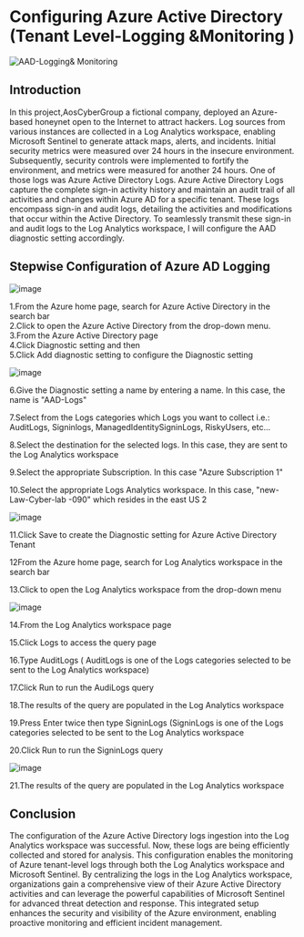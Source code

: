 
# Configuring Azure Active Directory (Tenant Level-Logging &Monitoring )
![AAD-Logging& Monitoring ](https://github.com/NATASHASAINI/AZURETENANT/assets/156629309/59a50e19-33ad-48ab-8e44-18fba036c2f0)

## Introduction
In this project,AosCyberGroup a fictional company, deployed an Azure-based honeynet open to the Internet to attract hackers. Log sources from various instances are collected in a Log Analytics workspace, enabling Microsoft Sentinel to generate attack maps, alerts, and incidents. Initial security metrics were measured over 24 hours in the insecure environment. Subsequently, security controls were implemented to fortify the environment, and metrics were measured for another 24 hours. One of those logs was Azure Active Directory Logs. Azure Active Directory Logs capture the complete sign-in activity history and maintain an audit trail of all activities and changes within Azure AD for a specific tenant. These logs encompass sign-in and audit logs, detailing the activities and modifications that occur within the Active Directory. To seamlessly transmit these sign-in and audit logs to the Log Analytics workspace, I will configure the AAD diagnostic setting accordingly.

## Stepwise Configuration of Azure AD Logging

![image](https://github.com/NATASHASAINI/AZURETENANT/assets/156629309/8aa8a261-a5ed-46ca-9b5d-c5435335cacd)


1.From the Azure home page, search for Azure Active Directory in the search bar<br>
2.Click to open the Azure Active Directory from the drop-down menu.<br>
3.From the Azure Active Directory page<br>
4.Click Diagnostic setting and then<br>
5.Click Add diagnostic setting to configure the Diagnostic setting<br>

![image](https://github.com/NATASHASAINI/AZURETENANT/assets/156629309/69e5e045-177b-4bbd-b276-5f2574517abc)

6.Give the Diagnostic setting a name by entering a name. In this case, the name is "AAD-Logs"<br>

7.Select from the Logs categories which Logs you want to collect i.e.: AuditLogs, Signinlogs, ManagedIdentitySigninLogs, RiskyUsers, etc...<br>

8.Select the destination for the selected logs. In this case, they are sent to the Log Analytics workspace<br>

9.Select the appropriate Subscription. In this case "Azure Subscription 1"<br>

10.Select the appropriate Logs Analytics workspace. In this case, "new-Law-Cyber-lab -090" which resides in the east US 2<br>

![image](https://github.com/NATASHASAINI/AZURETENANT/assets/156629309/b8134526-ff56-45a4-a6e8-ba0eeaddd386)


11.Click Save to create the Diagnostic setting for Azure Active Directory Tenant<br>

12From the Azure home page, search for Log Analytics workspace in the search bar<br>

13.Click to open the Log Analytics workspace from the drop-down menu<br>

![image](https://github.com/NATASHASAINI/AZURETENANT/assets/156629309/f9c851c5-f704-41ac-858e-52e61180c4e1)


14.From the Log Analytics workspace page<br>

15.Click Logs to access the query page<br>

16.Type AuditLogs ( AuditLogs is one of the Logs categories selected to be sent to the Log Analytics workspace)<br>

17.Click Run to run the AudiLogs query<br>

18.The results of the query are populated in the Log Analytics workspace<br>

19.Press Enter twice then type SigninLogs (SigninLogs is one of the Logs categories selected to be sent to the Log Analytics workspace<br>

20.Click Run to run the SigninLogs query<br>

![image](https://github.com/NATASHASAINI/AZURETENANT/assets/156629309/2279c392-1ab5-484f-b317-390f995255fb)

21.The results of the query are populated in the Log Analytics workspace<br>

## Conclusion

The configuration of the Azure Active Directory logs ingestion into the Log Analytics workspace was successful. Now, these logs are being efficiently collected and stored for analysis. This configuration enables the monitoring of Azure tenant-level logs through both the Log Analytics workspace and Microsoft Sentinel. By centralizing the logs in the Log Analytics workspace, organizations gain a comprehensive view of their Azure Active Directory activities and can leverage the powerful capabilities of Microsoft Sentinel for advanced threat detection and response. This integrated setup enhances the security and visibility of the Azure environment, enabling proactive monitoring and efficient incident management.



